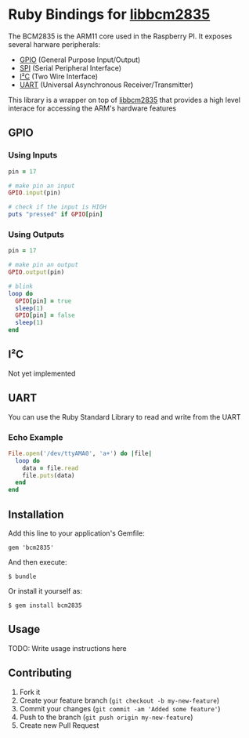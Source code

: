 # Ruby Bindings for [libbcm2835](http://www.open.com.au/mikem/bcm2835/)

The BCM2835 is the ARM11 core used in the Raspberry PI. It exposes several harware peripherals:

- [GPIO](http://en.wikipedia.org/wiki/GPIO) (General Purpose Input/Output) 
- [SPI](http://en.wikipedia.org/wiki/Serial_Peripheral_Interface_Bus) (Serial Peripheral Interface)
- [I²C](http://en.wikipedia.org/wiki/I²C) (Two Wire Interface)
- [UART](http://en.wikipedia.org/wiki/UART) (Universal Asynchronous Receiver/Transmitter)

This library is a wrapper on top of [libbcm2835](http://www.open.com.au/mikem/bcm2835/) that provides a high level interace for accessing the ARM's hardware features

## GPIO 

### Using Inputs
```ruby
pin = 17

# make pin an input
GPIO.input(pin)

# check if the input is HIGH
puts "pressed" if GPIO[pin]
```

### Using Outputs
```ruby
pin = 17

# make pin an output
GPIO.output(pin)

# blink
loop do
  GPIO[pin] = true
  sleep(1)
  GPIO[pin] = false
  sleep(1)
end
```

## I²C

Not yet implemented

## UART

You can use the Ruby Standard Library to read and write from the UART

### Echo Example
```ruby
File.open('/dev/ttyAMA0', 'a+') do |file|
  loop do 
    data = file.read
    file.puts(data)
  end
end
```

## Installation

Add this line to your application's Gemfile:

    gem 'bcm2835'

And then execute:

    $ bundle

Or install it yourself as:

    $ gem install bcm2835

## Usage

TODO: Write usage instructions here

## Contributing

1. Fork it
2. Create your feature branch (`git checkout -b my-new-feature`)
3. Commit your changes (`git commit -am 'Added some feature'`)
4. Push to the branch (`git push origin my-new-feature`)
5. Create new Pull Request
